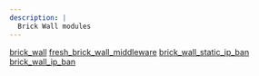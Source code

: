 ```yaml
---
description: |
  Brick Wall modules
---
```


[brick_wall](/modules/brick_wall)
[fresh_brick_wall_middleware](/modules/fresh_brick_wall_middleware)
[brick_wall_static_ip_ban](/modules/brick_wall_static_ip_ban)
[brick_wall_ip_ban](/modules/brick_wall_ip_ban)
